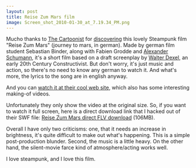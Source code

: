 ```yaml
---
layout: post
title: Reise Zum Mars film
image: Screen_shot_2010-01-30_at_7.19.34_PM.png
---
```

<p>Mucho thanks to <a href="http://zeigermann.com/cartoonist/">The Cartoonist</a> for <a href="http://zeigermann.com/cartoonist/2010/01/28/fabulous-steampunk/">discovering</a> this lovely Steampunk film "Reise Zum Mars" (journey to mars, in german). Made by german film student Sebastian Binder, along with Fabien Grodde and <a href="http://www.alexanderschumann.info/">Alexander Schumann</a>, it's a short film based on a draft screenplay by <a href="http://www.google.com/search?q=Walter+Dexel">Walter Dexel</a>, an early 20th Century Constructivist. But don't worry, it's just music and action, so there's no need to know any german to watch it. And what's more, the lyrics to the song are in english anyway.</p><p>And you can <a href="http://www.reisezummars.de/">watch it at their cool web site</a>, which also has some interesting making-of videos.</p><p>Unfortunately they only show the video at the original size. So, if you want to watch it full screen, here is a direct download link that I hacked out of their SWF file: <a href="http://www.frankylove.com/mars/movies/Reise_zum_Mars_480.flv">Reise Zum Mars direct FLV download</a> (106MB).</p><p>Overall I have only two criticisms: one, that it needs an increase in brightness, it's quite difficult to make out what's happening. This is a simple post-production blunder. Second, the music is a little heavy. On the other hand, the silent-movie farce kind of atmosphere/acting works well.</p><p>I love steampunk, and I love this film.</p>
